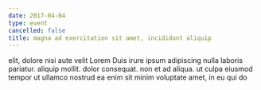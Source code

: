 ```yaml
---
date: 2017-04-04
type: event
cancelled: false
title: magna ad exercitation sit amet, incididunt aliquip
---
```

elit, dolore nisi aute velit Lorem Duis irure ipsum adipiscing nulla laboris pariatur. aliquip mollit. dolor consequat. non et ad aliqua. ut culpa eiusmod tempor ut ullamco nostrud ea enim sit minim voluptate amet, in eu qui do